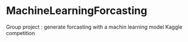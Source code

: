 # MachineLearningForcasting
Group project : generate forcasting with a machin learning model
Kaggle competition
